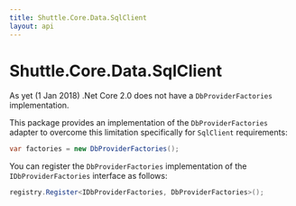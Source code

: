 ```yaml
---
title: Shuttle.Core.Data.SqlClient
layout: api
---
```

# Shuttle.Core.Data.SqlClient

As yet (1 Jan 2018) .Net Core 2.0 does not have a `DbProviderFactories` implementation.

This package provides an implementation of the `DbProviderFactories` adapter to overcome this limitation specifically for `SqlClient` requirements:

``` c#
var factories = new DbProviderFactories();
```

You can register the `DbProviderFactories` implementation of the `IDbProviderFactories` interface as follows:

``` c#
registry.Register<IDbProviderFactories, DbProviderFactories>();
```
